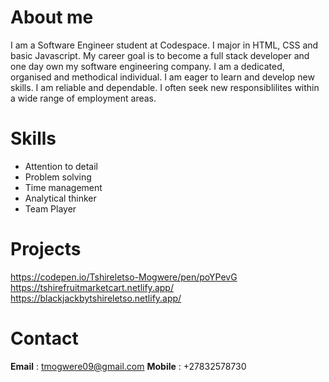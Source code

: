   # About me
  I am a Software Engineer student at Codespace. I major in HTML, CSS and basic Javascript. My career goal is to become a full stack developer and one day own my software engineering company. 
  I am a dedicated, organised and methodical individual. I am eager to learn and develop new skills. I am reliable and dependable.
  I often seek new responsiblilites within a wide range of employment areas.

  # Skills
  - Attention to detail
  - Problem solving
  - Time management
  - Analytical thinker
  - Team Player
    
  # Projects 
  https://codepen.io/Tshireletso-Mogwere/pen/poYPevG
  https://tshirefruitmarketcart.netlify.app/
  https://blackjackbytshireletso.netlify.app/
  
  # Contact
  **Email** : tmogwere09@gmail.com
  **Mobile** : +27832578730
  
  
  

